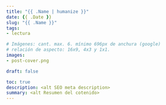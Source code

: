 ```yaml
---
title: "{{ .Name | humanize }}"
date: {{ .Date }}
slug: "{{ .Name }}"
tags: 
- lectura

# Imágenes: cant. max. 6. mínimo 696px de anchura (google)
# relación de aspecto: 16x9, 4x3 y 1x1.
images: 
- post-cover.png

draft: false

toc: true
description: <alt SEO meta description>
summary: <alt Resumen del cotenido>
---
```


